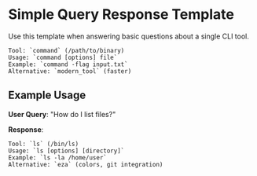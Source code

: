 # Simple Query Response Template

Use this template when answering basic questions about a single CLI tool.

```
Tool: `command` (/path/to/binary)
Usage: `command [options] file`
Example: `command -flag input.txt`
Alternative: `modern_tool` (faster)
```

## Example Usage

**User Query**: "How do I list files?"

**Response**:
```
Tool: `ls` (/bin/ls)
Usage: `ls [options] [directory]`
Example: `ls -la /home/user`
Alternative: `eza` (colors, git integration)
```